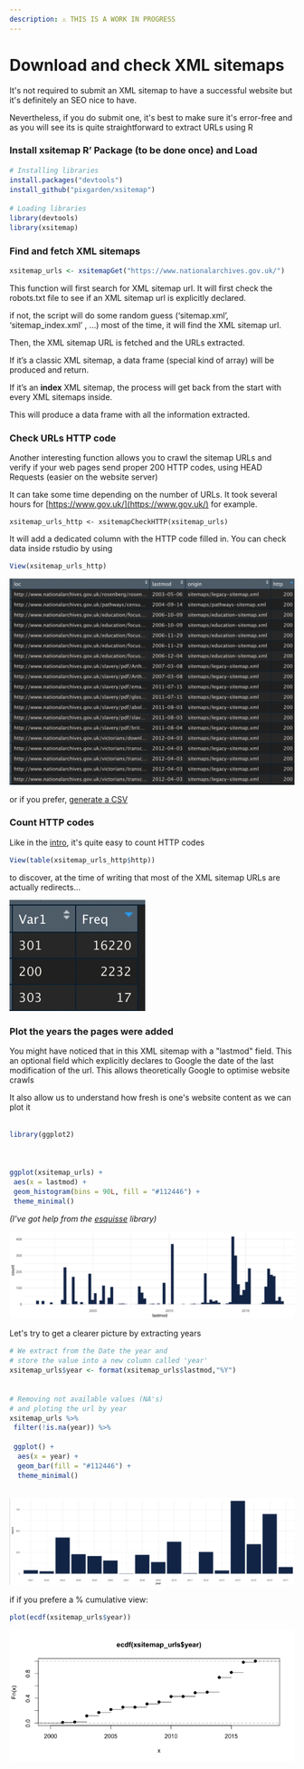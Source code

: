 ```yaml
---
description: ⚠️ THIS IS A WORK IN PROGRESS
---
```


# Download and check XML sitemaps

It's not required to submit an XML sitemap to have a successful website but it's definitely an SEO nice to have. 

Nevertheless, if you do submit one, it's best to make sure it's error-free and as you will see its is quite straightforward to extract URLs using R

### Install xsitemap R’ Package \(to be done once\) and Load

```r
# Installing libraries
install.packages("devtools")
install_github("pixgarden/xsitemap")

# Loading libraries
library(devtools)
library(xsitemap)

```

### 

### Find and fetch XML sitemaps

```r
xsitemap_urls <- xsitemapGet("https://www.nationalarchives.gov.uk/")
```

This function will first search for XML sitemap url. It will first check the robots.txt file to see if an XML sitemap url is explicitly declared.

if not, the script will do some random guess \(‘sitemap.xml’, ‘sitemap\_index.xml’ , …\) most of the time, it will find the XML sitemap url.

Then, the XML sitemap URL is fetched and the URLs extracted.

If it’s a classic XML sitemap, a data frame \(special kind of array\) will be produced and return.

If it’s an **index** XML sitemap, the process will get back from the start with every XML sitemaps inside.

This will produce a data frame with all the information extracted. 

### Check URLs HTTP code

Another interesting function allows you to crawl the sitemap URLs and verify if your web pages send proper 200 HTTP codes, using HEAD Requests \(easier on the website server\)

It can take some time depending on the number of URLs. It took several hours for [https://www.gov.uk/](https://www.gov.uk/) for example.

```text
xsitemap_urls_http <- xsitemapCheckHTTP(xsitemap_urls)
```

It will add a dedicated column with the HTTP code filled in. You can check data inside rstudio by using 

```r
View(xsitemap_urls_http)
```

![](../.gitbook/assets/screenshot-2021-05-23-at-11.31.10-am.png)

or if you prefer, [generate a CSV](../export-data/send-and-read-seo-data-to-excel.md#export-your-data-into-a-csv) 

### Count HTTP codes

Like in the [intro](../r-intro.md#the-power-of-r-whats-different-about-it), it's quite easy to count HTTP codes

```r
View(table(xsitemap_urls_http$http))
```

to discover, at the time of writing that most of the XML sitemap URLs are actually redirects...

![](../.gitbook/assets/screenshot-2021-05-23-at-11.33.03-am.png)

### Plot the years the pages were added

You might have noticed that in this XML sitemap with a "lastmod" field. This an optional field which explicitly declares to Google the date of the last modification of the url. This allows theoretically Google to optimise website crawls

It also allow us to understand how fresh is one's website content as we can plot it

```r

library(ggplot2)



ggplot(xsitemap_urls) +
 aes(x = lastmod) +
 geom_histogram(bins = 90L, fill = "#112446") +
 theme_minimal()
```

_\(I've got help from the_ [_esquisse_](../data-viz/using-esquisse-package-x.md) _library\)_

![Most of the content originated from 2014-2015, The oldest page have been updated in 2001](../.gitbook/assets/screenshot-2021-07-25-at-12.19.55-pm.png)

Let's try to get a clearer picture by extracting years

```r
# We extract from the Date the year and
# store the value into a new column called 'year'
xsitemap_urls$year <- format(xsitemap_urls$lastmod,"%Y")


# Removing not available values (NA's)
# and ploting the url by year
xsitemap_urls %>%
 filter(!is.na(year)) %>%
 
 ggplot() +
  aes(x = year) +
  geom_bar(fill = "#112446") +
  theme_minimal()
  
```

![](../.gitbook/assets/screenshot-2021-07-25-at-12.35.03-pm.png)

if if you prefere a % cumulative view:

```r
plot(ecdf(xsitemap_urls$year))
```

![](../.gitbook/assets/rplot%20%283%29.png)


